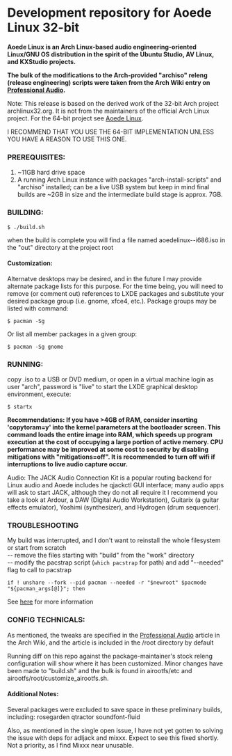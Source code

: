 # Development repository for Aoede Linux 32-bit

**Aoede Linux is an Arch Linux-based audio engineering-oriented Linux/GNU OS distribution in the spirit of the Ubuntu Studio, AV Linux, and KXStudio projects.**

**The bulk of the modifications to the Arch-provided "archiso" releng (release engineering) scripts were taken from the Arch Wiki entry on [Professional Audio][1].**

Note: This release is based on the derived work of the 32-bit Arch project archlinux32.org. It is not from the maintainers of the official Arch Linux project. For the 64-bit project see [Aoede Linux](https://github.com/atrusofthefuture/aoedelinux).

I RECOMMEND THAT YOU USE THE 64-BIT IMPLEMENTATION UNLESS YOU HAVE A REASON TO USE THIS ONE.

### PREREQUISITES:
1. ~11GB hard drive space
2. A running Arch Linux instance with packages "arch-install-scripts" and "archiso" installed; can be a live USB system but keep in mind final builds are ~2GB in size and the intermediate build stage is approx. 7GB. 

### BUILDING:

`$ ./build.sh`

when the build is complete you will find a file named aoedelinux-<date>-i686.iso in the "out" directory at the project root

#### Customization:
Alternatve desktops may be desired, and in the future I may provide alternate package lists for this purpose. For the time being, you will need to remove (or comment out) references to LXDE packages and substitute your desired package group (i.e. gnome, xfce4, etc.). Package groups may be listed with command:

  `$ pacman -Sg`

Or list all member packages in a given group:

`$ pacman -Sg gnome`

### RUNNING:
copy .iso to a USB or DVD medium, or open in a virtual machine
login as user "arch", password is "live"
to start the LXDE graphical desktop environment, execute:

`$ startx`

**Recommendations:
If you have >4GB of RAM, consider inserting 'copytoram=y' into the kernel parameters at the bootloader screen. This command loads the entire image into RAM, which speeds up program execution at the cost of occupying a large portion of active memory. CPU performance may be improved at some cost to security by disabling mitigations with "mitigations=off". It is recommended to turn off wifi if interruptions to live audio capture occur.**

Audio:
  The JACK Audio Connection Kit is a popular routing backend for Linux audio and Aoede includes he qjackctl GUI interface; many audio apps will ask to start JACK, although they do not all require it
  I recommend you take a look at Ardour, a DAW (Digital Audio Workstation), Guitarix (a guitar effects emulator), Yoshimi (synthesizer), and Hydrogen (drum sequencer). 

### TROUBLESHOOTING
My build was interrupted, and I don't want to reinstall the whole filesystem or start from scratch<br>
  -- remove the files starting with "build" from the "work" directory<br>
  -- modify the pacstrap script (`which pacstrap` for path) and add "--needed" flag to call to pacstrap
  
  `if ! unshare --fork --pid pacman --needed -r "$newroot" $pacmode "${pacman_args[@]}"; then`

See [here](https://wiki.archlinux.org/index.php/archiso) for more information

### CONFIG TECHNICALS:
As mentioned, the tweaks are specified in the [Professional Audio][1] article in the Arch Wiki, and the article is included in the /root directory by default

Running diff on this repo against the package-maintainer's stock releng configuration will show where it has been customized. Minor changes have been made to "build.sh" and the bulk is found in airootfs/etc and airootfs/root/customize_airootfs.sh.

#### Additional Notes:
Several packages were excluded to save space in these preliminary builds, including:
	rosegarden
	qtractor
	soundfont-fluid

Also, as mentioned in the single open issue, I have not yet gotten to solving the issue with deps for adljack and mixxx. Expect to see this fixed shortly. Not a priority, as I find Mixxx near unusable.


[1]: https://wiki.archlinux.org/index.php/Professional_audio/
